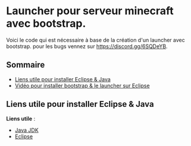 # Launcher pour serveur minecraft avec bootstrap.

Voici le code qui est nécessaire à base de la création d'un launcher avec bootstrap.
pour les bugs vennez sur https://discord.gg/6SQDeYB.

## Sommaire

 - [Liens utile pour installer Eclipse & Java](#installation-eclipse-java)
 - [Vidéo pour installer bootstrap & le launcher sur Eclipse](#installation-bootstrap-launcher)

## Liens utile pour installer Eclipse & Java

**Liens utile** : 
- [Java JDK](https://www.oracle.com/technetwork/java/javase/downloads/jdk8-downloads-2133151.html)
- [Eclipse](https://www.eclipse.org/downloads/)

